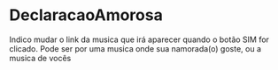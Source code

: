 # DeclaracaoAmorosa
Indico mudar o link da musica que irá aparecer quando o botão SIM for clicado. Pode ser por uma musica onde sua namorada(o) goste, ou a musica de vocês 
